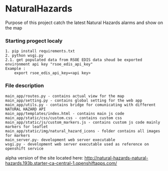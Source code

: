 # NaturalHazards
Purpose of this project catch the latest Natural Hazards alarms and show on the map

### Starting progect localy
    1. pip install requirements.txt
    2. python wsgi.py
    2.1. get populated data from RSOE EDIS data shoud be exported environment api key "rsoe_edis_api_key"
    Example :
        export rsoe_edis_api_key=<api key>

### File description
    main_app/routes.py - contains actual view for the map
    main_app/setting.py - contains global setting for the web app
    main_app/utils.py - contains bridge for comunicating with different NATURAL HAZARD API
    main_app/templates/index.html - contains main js code
    main_app/static/css/custom.css - contains custom css
    main_app/static/js/custom_markers.js - contains custom js code mainly markers for leaflet
    main_app/static/img/natural_hazard_icons - folder contains all images for markers
    main_server.py- development web server executable
    wsgi.py - development web server executable used as reference on openshift service

alpha version of the site located here: http://natural-hazards-natural-hazards.193b.starter-ca-central-1.openshiftapps.com/